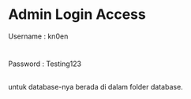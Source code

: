 # Admin Login Access

Username : kn0en
#
Password : Testing123
##

untuk database-nya berada di dalam folder database.
